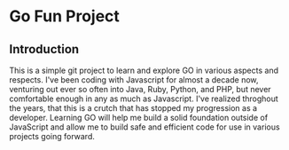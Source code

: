 # Go Fun Project

## Introduction

This is a simple git project to learn and explore GO in various aspects and respects. I've been coding with Javascript for almost a decade now, venturing out ever so often into Java, Ruby, Python, and PHP, but never comfortable enough in any as much as Javascript. I've realized throghout the years, that this is a crutch that has stopped my progression as a developer. Learning GO will help me build a solid foundation outside of JavaScript and allow me to build safe and efficient code for use in various projects going forward.